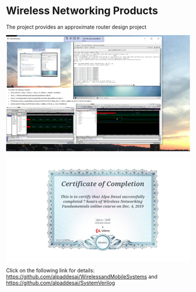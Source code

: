 # Wireless Networking Products

The project provides an approximate router design project 

![image](FirmwareImage.png)

![image](WirelessNetworkingProducts.jpg)

Click on the following link for details: https://github.com/alpaddesai/WirelessandMobileSystems and https://github.com/alpaddesai/SystemVerilog
